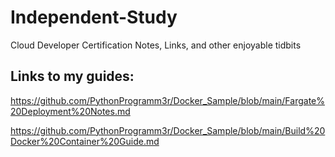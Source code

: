 # Independent-Study
Cloud Developer Certification Notes, Links, and other enjoyable tidbits
## Links to my guides: 
https://github.com/PythonProgramm3r/Docker_Sample/blob/main/Fargate%20Deployment%20Notes.md

https://github.com/PythonProgramm3r/Docker_Sample/blob/main/Build%20Docker%20Container%20Guide.md